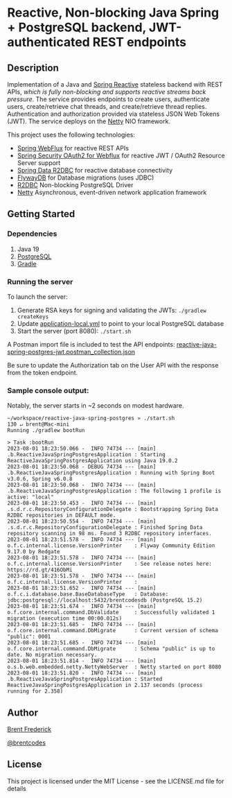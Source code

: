 # Reactive, Non-blocking Java Spring + PostgreSQL backend, JWT-authenticated REST endpoints

## Description

Implementation of a Java and [Spring Reactive](https://spring.io/reactive) stateless backend with REST APIs, *which is
fully non-blocking and supports reactive streams back pressure*. The service provides endpoints to create users,
authenticate users, create/retrieve chat threads, and create/retrieve thread replies. Authentication and authorization
provided via stateless JSON Web Tokens (JWT).
The service deploys on the [Netty](https://netty.io/) NIO framework.

This project uses the following technologies:

- [Spring WebFlux](https://docs.spring.io/spring-framework/reference/web/webflux.html) for reactive REST APIs
- [Spring Security OAuth2 for Webflux](https://docs.spring.io/spring-security/reference/reactive/oauth2/index.html) for
  reactive JWT / OAuth2 Resource Server support
- [Spring Data R2DBC](https://spring.io/projects/spring-data-r2dbc) for reactive database connectivity
- [FlywayDB](https://flywaydb.org/) for Database migrations (uses JDBC)
- [R2DBC](https://r2dbc.io/) Non-blocking PostgreSQL Driver
- [Netty](https://netty.io/) Asynchronous, event-driven network application framework

## Getting Started

### Dependencies

1. Java 19
2. [PostgreSQL]("https://www.postgresql.org/")
2. [Gradle]("https://gradle.org/install/")

### Running the server

To launch the server:

1. Generate RSA keys for signing and validating the JWTs: `./gradlew createKeys`
2. Update [application-local.yml](src%2Fmain%2Fresources%2Fapplication-local.yml) to point to your local PostgreSQL
   database
3. Start the server (port 8080): `./start.sh`

A Postman import file is included to test the API
endpoints: [reactive-java-spring-postgres-jwt.postman_collection.json](reactive-java-spring-postgres-jwt.postman_collection.json)

Be sure to update the Authorization tab on the User API with the response from the token endpoint.

### Sample console output:

Notably, the server starts in ~2 seconds on modest hardware.

```
~/workspace/reactive-java-spring-postgres » ./start.sh                                                                                                                                              130 ↵ brent@Mac-mini
Running ./gradlew bootRun

> Task :bootRun
2023-08-01 18:23:50.066 -  INFO 74734 --- [main] .b.ReactiveJavaSpringPostgresApplication : Starting ReactiveJavaSpringPostgresApplication using Java 19.0.2
2023-08-01 18:23:50.068 - DEBUG 74734 --- [main] .b.ReactiveJavaSpringPostgresApplication : Running with Spring Boot v3.0.6, Spring v6.0.8
2023-08-01 18:23:50.068 -  INFO 74734 --- [main] .b.ReactiveJavaSpringPostgresApplication : The following 1 profile is active: "local"
2023-08-01 18:23:50.453 -  INFO 74734 --- [main] .s.d.r.c.RepositoryConfigurationDelegate : Bootstrapping Spring Data R2DBC repositories in DEFAULT mode.
2023-08-01 18:23:50.554 -  INFO 74734 --- [main] .s.d.r.c.RepositoryConfigurationDelegate : Finished Spring Data repository scanning in 98 ms. Found 3 R2DBC repository interfaces.
2023-08-01 18:23:51.578 -  INFO 74734 --- [main] o.f.c.internal.license.VersionPrinter    : Flyway Community Edition 9.17.0 by Redgate
2023-08-01 18:23:51.578 -  INFO 74734 --- [main] o.f.c.internal.license.VersionPrinter    : See release notes here: https://rd.gt/416ObMi
2023-08-01 18:23:51.578 -  INFO 74734 --- [main] o.f.c.internal.license.VersionPrinter    :
2023-08-01 18:23:51.652 -  INFO 74734 --- [main] o.f.c.i.database.base.BaseDatabaseType   : Database: jdbc:postgresql://localhost:5432/brentcodesdb (PostgreSQL 15.2)
2023-08-01 18:23:51.674 -  INFO 74734 --- [main] o.f.core.internal.command.DbValidate     : Successfully validated 1 migration (execution time 00:00.012s)
2023-08-01 18:23:51.685 -  INFO 74734 --- [main] o.f.core.internal.command.DbMigrate      : Current version of schema "public": 0001
2023-08-01 18:23:51.685 -  INFO 74734 --- [main] o.f.core.internal.command.DbMigrate      : Schema "public" is up to date. No migration necessary.
2023-08-01 18:23:51.814 -  INFO 74734 --- [main] o.s.b.web.embedded.netty.NettyWebServer  : Netty started on port 8080
2023-08-01 18:23:51.820 -  INFO 74734 --- [main] .b.ReactiveJavaSpringPostgresApplication : Started ReactiveJavaSpringPostgresApplication in 2.137 seconds (process running for 2.358)
```

## Author

[Brent Frederick](https://www.linkedin.com/in/brentfrederick/)

[@brentcodes](https://twitter.com/brentcodes)

## License

This project is licensed under the MIT License - see the LICENSE.md file for details